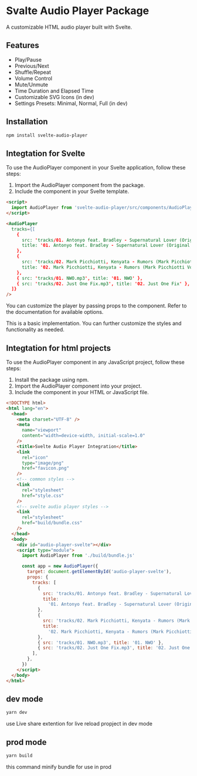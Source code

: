 # Svalte Audio Player Package

A customizable HTML audio player built with Svelte.

## Features

- Play/Pause
- Previous/Next
- Shuffle/Repeat
- Volume Control
- Mute/Unmute
- Time Duration and Elapsed Time
- Customizable SVG Icons (in dev)
- Settings Presets: Minimal, Normal, Full (in dev)

## Installation

```bash
npm install svelte-audio-player
```

## Integtation for Svelte

To use the AudioPlayer component in your Svelte application, follow these steps:

1. Import the AudioPlayer component from the package.
2. Include the component in your Svelte template.

```html
<script>
  import AudioPlayer from 'svelte-audio-player/src/components/AudioPlayer.svelte';
</script>

<AudioPlayer
  tracks={[
    {
      src: 'tracks/01. Antonyo feat. Bradley - Supernatural Lover (Original Mix).mp3',
      title: '01. Antonyo feat. Bradley - Supernatural Lover (Original Mix)',
    },
    {
      src: 'tracks/02. Mark Picchiotti, Kenyata - Rumors (Mark Picchiotti Vocal).mp3',
      title: '02. Mark Picchiotti, Kenyata - Rumors (Mark Picchiotti Vocal)',
    },
    { src: 'tracks/01. NWO.mp3', title: '01. NWO' },
    { src: 'tracks/02. Just One Fix.mp3', title: '02. Just One Fix' },
  ]}
/>
```

You can customize the player by passing props to the component. Refer to the documentation for available options.

This is a basic implementation. You can further customize the styles and functionality as needed.

## Integtation for html projects

To use the AudioPlayer component in any JavaScript project, follow these steps:

1. Install the package using npm.
2. Import the AudioPlayer component into your project.
3. Include the component in your HTML or JavaScript file.

```html
<!DOCTYPE html>
<html lang="en">
  <head>
    <meta charset="UTF-8" />
    <meta
      name="viewport"
      content="width=device-width, initial-scale=1.0"
    />
    <title>Svelte Audio Player Integration</title>
    <link
      rel="icon"
      type="image/png"
      href="favicon.png"
    />
    <!-- common styles -->
    <link
      rel="stylesheet"
      href="style.css"
    />
    <!-- svelte audio player styles -->
    <link
      rel="stylesheet"
      href="build/bundle.css"
    />
  </head>
  <body>
    <div id="audio-player-svelte"></div>
    <script type="module">
      import AudioPlayer from './build/bundle.js'

      const app = new AudioPlayer({
        target: document.getElementById('audio-player-svelte'),
        props: {
          tracks: [
            {
              src: 'tracks/01. Antonyo feat. Bradley - Supernatural Lover (Original Mix).mp3',
              title:
                '01. Antonyo feat. Bradley - Supernatural Lover (Original Mix)',
            },
            {
              src: 'tracks/02. Mark Picchiotti, Kenyata - Rumors (Mark Picchiotti Vocal).mp3',
              title:
                '02. Mark Picchiotti, Kenyata - Rumors (Mark Picchiotti Vocal)',
            },
            { src: 'tracks/01. NWO.mp3', title: '01. NWO' },
            { src: 'tracks/02. Just One Fix.mp3', title: '02. Just One Fix' },
          ],
        },
      })
    </script>
  </body>
</html>
```

## dev mode

```sh
yarn dev
```

use Live share extention for live reload propject in dev mode

## prod mode

```sh
yarn build
```

this command minify bundle for use in prod
